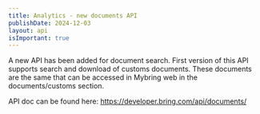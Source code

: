 ```yaml
---
title: Analytics - new documents API
publishDate: 2024-12-03
layout: api
isImportant: true
---
```


A new API has been added for document search.
First version of this API supports search and download of customs documents. These documents are the same that can be accessed in Mybring web in the documents/customs section.

API doc can be found here:
https://developer.bring.com/api/documents/
